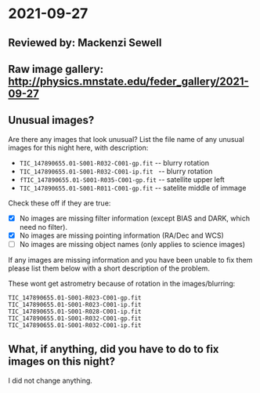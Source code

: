# 2021-09-27

## Reviewed by:   Mackenzi Sewell

## Raw image gallery: http://physics.mnstate.edu/feder_gallery/2021-09-27

## Unusual images?

Are there any images that look unusual? List the file name of any unusual images for this night here, with description:

+ `TIC_147890655.01-S001-R032-C001-gp.fit` -- blurry rotation
+ `TIC_147890655.01-S001-R032-C001-ip.fit ` -- blurry rotation
+ `fTIC_147890655.01-S001-R035-C001-gp.fit` -- satellite upper left
+ `TIC_147890655.01-S001-R011-C001-gp.fit`  -- satelite middle of immage

Check these off if they are true:

- [x] No images are missing filter information (except BIAS and DARK, which need no filter).
- [x] No images are missing pointing information (RA/Dec and WCS)
- [ ] No images are missing object names (only applies to science images)

If any images are missing information and you have been unable to fix them please list
them below with a short description of the problem.

These wont get astrometry because of rotation in the images/blurring:

```
TIC_147890655.01-S001-R023-C001-gp.fit
TIC_147890655.01-S001-R023-C001-ip.fit
TIC_147890655.01-S001-R028-C001-ip.fit
TIC_147890655.01-S001-R032-C001-gp.fit
TIC_147890655.01-S001-R032-C001-ip.fit
```

## What, if anything, did you have to do to fix images on this night?

I did not change anything.
